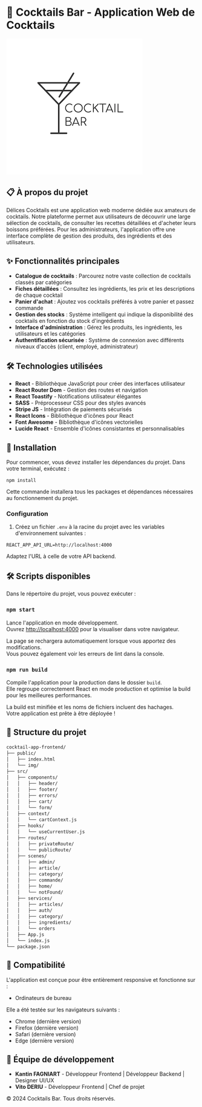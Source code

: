 # 🍹 Cocktails Bar - Application Web de Cocktails

![logo.png](public/img/logo.png)

## 📋 À propos du projet

Délices Cocktails est une application web moderne dédiée aux amateurs de cocktails. Notre plateforme permet aux utilisateurs de découvrir une large sélection de cocktails, de consulter les recettes détaillées et d'acheter leurs boissons préférées. Pour les administrateurs, l'application offre une interface complète de gestion des produits, des ingrédients et des utilisateurs.

## ✨ Fonctionnalités principales

- **Catalogue de cocktails** : Parcourez notre vaste collection de cocktails classés par catégories
- **Fiches détaillées** : Consultez les ingrédients, les prix et les descriptions de chaque cocktail
- **Panier d'achat** : Ajoutez vos cocktails préférés à votre panier et passez commande
- **Gestion des stocks** : Système intelligent qui indique la disponibilité des cocktails en fonction du stock d'ingrédients
- **Interface d'administration** : Gérez les produits, les ingrédients, les utilisateurs et les catégories
- **Authentification sécurisée** : Système de connexion avec différents niveaux d'accès (client, employé, administrateur)


##  🛠️ Technologies utilisées

- **React** - Bibliothèque JavaScript pour créer des interfaces utilisateur
- **React Router Dom** - Gestion des routes et navigation
- **React Toastify** - Notifications utilisateur élégantes
- **SASS** - Préprocesseur CSS pour des styles avancés
- **Stripe JS** - Intégration de paiements sécurisés
- **React Icons** - Bibliothèque d'icônes pour React
- **Font Awesome** - Bibliothèque d'icônes vectorielles
- **Lucide React** - Ensemble d'icônes consistantes et personnalisables


## 🚀 Installation

Pour commencer, vous devez installer les dépendances du projet. Dans votre terminal, exécutez :

```shell script
npm install
```


Cette commande installera tous les packages et dépendances nécessaires au fonctionnement du projet.

### Configuration

1. Créez un fichier `.env` à la racine du projet avec les variables d'environnement suivantes :

```
REACT_APP_API_URL=http://localhost:4000
```


Adaptez l'URL à celle de votre API backend.

## 🛠️ Scripts disponibles

Dans le répertoire du projet, vous pouvez exécuter :

### `npm start`

Lance l'application en mode développement.\
Ouvrez [http://localhost:4000](http://localhost:4000) pour la visualiser dans votre navigateur.

La page se rechargera automatiquement lorsque vous apportez des modifications.\
Vous pouvez également voir les erreurs de lint dans la console.


### `npm run build`

Compile l'application pour la production dans le dossier `build`.\
Elle regroupe correctement React en mode production et optimise la build pour les meilleures performances.

La build est minifiée et les noms de fichiers incluent des hachages.\
Votre application est prête à être déployée !

## 🧱 Structure du projet

```
cocktail-app-frontend/
├── public/
│   ├── index.html
│   └── img/
├── src/
│   ├── components/
│   │   ├── header/
│   │   ├── footer/
│   │   ├── errors/
│   │   ├── cart/
│   │   └── form/
│   ├── context/
│   │   └── cartContext.js
│   ├── hooks/
│   │   └── useCurrentUser.js
│   ├── routes/
│   │   ├── privateRoute/
│   │   └── publicRoute/
│   ├── scenes/
│   │   ├── admin/
│   │   ├── article/
│   │   ├── category/
│   │   ├── commande/
│   │   ├── home/
│   │   └── notFound/
│   ├── services/
│   │   ├── articles/
│   │   ├── auth/
│   │   ├── category/
│   │   ├── ingredients/
│   │   └── orders
│   ├── App.js
│   └── index.js
└── package.json
```


## 📱 Compatibilité

L'application est conçue pour être entièrement responsive et fonctionne sur :
- Ordinateurs de bureau

Elle a été testée sur les navigateurs suivants :
- Chrome (dernière version)
- Firefox (dernière version)
- Safari (dernière version)
- Edge (dernière version)

## 👥 Équipe de développement

- **Kantin FAGNIART** - Développeur Frontend | Développeur Backend | Designer UI/UX
- **Vito DERIU** - Développeur Frontend | Chef de projet

© 2024 Cocktails Bar. Tous droits réservés.